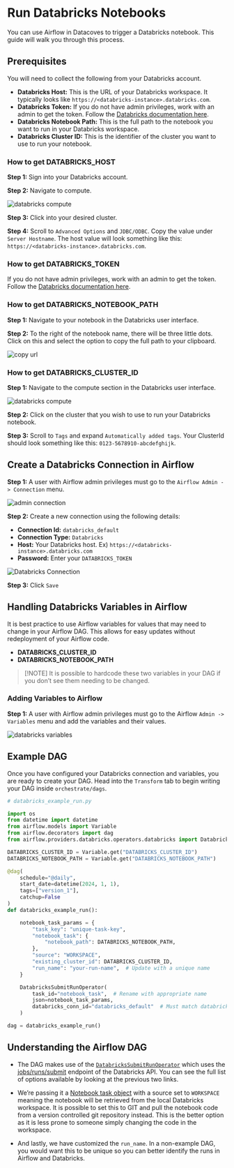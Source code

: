 # Run Databricks Notebooks 

You can use Airflow in Datacoves to trigger a Databricks notebook. This guide will walk you through this process. 

## Prerequisites 

You will need to collect the following from your Databricks account. 

- **Databricks Host:** This is the URL of your Databricks workspace. It typically looks like `https://<databricks-instance>.databricks.com`.
- **Databricks Token:** If you do not have admin privileges, work with an admin to get the token. Follow the [Databricks documentation here](https://docs.databricks.com/en/dev-tools/auth/pat.html).
- **Databricks Notebook Path:** This is the full path to the notebook you want to run in your Databricks workspace. 
- **Databricks Cluster ID:** This is the identifier of the cluster you want to use to run your notebook. 

### How to get DATABRICKS_HOST 

**Step 1:** Sign into your Databricks account.

**Step 2:** Navigate to compute.

![databricks compute](assets/databricks_compute.png)

**Step 3:** Click into your desired cluster.

**Step 4:** Scroll to `Advanced Options` and `JDBC/ODBC`. Copy the value under `Server Hostname`. The host value will look something like this: `https://<databricks-instance>.databricks.com`.

### How to get DATABRICKS_TOKEN 

If you do not have admin privileges, work with an admin to get the token. Follow the [Databricks documentation here](https://docs.databricks.com/en/dev-tools/auth/pat.html).

### How to get DATABRICKS_NOTEBOOK_PATH 

**Step 1:** Navigate to your notebook in the Databricks user interface.

**Step 2:** To the right of the notebook name, there will be three little dots. Click on this and select the option to copy the full path to your clipboard.

![copy url](assets/databricks_copyurl.png)

### How to get DATABRICKS_CLUSTER_ID 

**Step 1:** Navigate to the compute section in the Databricks user interface.

![databricks compute](assets/databricks_compute.png)

**Step 2:** Click on the cluster that you wish to use to run your Databricks notebook.

**Step 3:** Scroll to `Tags` and expand `Automatically added tags`. Your ClusterId should look something like this: `0123-5678910-abcdefghijk`.

## Create a Databricks Connection in Airflow

**Step 1:** A user with Airflow admin privileges must go to the `Airflow Admin -> Connection` menu.

![admin connection](assets/admin-connections.png)

**Step 2:** Create a new connection using the following details:

- **Connection Id:** `databricks_default`
- **Connection Type:** `Databricks`
- **Host:** Your Databricks host. Ex) `https://<databricks-instance>.databricks.com`
- **Password:** Enter your `DATABRICKS_TOKEN`

![Databricks Connection](assets/airflow_databricks_connection.png)

**Step 3:** Click `Save`

## Handling Databricks Variables in Airflow

It is best practice to use Airflow variables for values that may need to change in your Airflow DAG. This allows for easy updates without redeployment of your Airflow code.

- **DATABRICKS_CLUSTER_ID**
- **DATABRICKS_NOTEBOOK_PATH**

> [!NOTE] It is possible to hardcode these two variables in your DAG if you don’t see them needing to be changed.

### Adding Variables to Airflow 

**Step 1:** A user with Airflow admin privileges must go to the Airflow `Admin -> Variables` menu and add the variables and their values.

![databricks variables](assets/airflow_databricks_variables.png)

## Example DAG 

Once you have configured your Databricks connection and variables, you are ready to create your DAG. Head into the `Transform` tab to begin writing your DAG inside `orchestrate/dags`.

```python
# databricks_example_run.py

import os
from datetime import datetime
from airflow.models import Variable
from airflow.decorators import dag
from airflow.providers.databricks.operators.databricks import DatabricksSubmitRunOperator

DATABRICKS_CLUSTER_ID = Variable.get("DATABRICKS_CLUSTER_ID")
DATABRICKS_NOTEBOOK_PATH = Variable.get("DATABRICKS_NOTEBOOK_PATH")

@dag(
    schedule="@daily",
    start_date=datetime(2024, 1, 1),
    tags=["version_1"],
    catchup=False
)
def databricks_example_run():

    notebook_task_params = {
        "task_key": "unique-task-key",
        "notebook_task": {
            "notebook_path": DATABRICKS_NOTEBOOK_PATH,
        },
        "source": "WORKSPACE",
        "existing_cluster_id": DATABRICKS_CLUSTER_ID,
        "run_name": "your-run-name",  # Update with a unique name
    }

    DatabricksSubmitRunOperator(
        task_id="notebook_task",  # Rename with appropriate name
        json=notebook_task_params,
        databricks_conn_id="databricks_default"  # Must match databricks connection id
    )

dag = databricks_example_run()
```

## Understanding the Airflow DAG 

- The DAG makes use of the [`DatabricksSubmitRunOperator`](https://airflow.apache.org/docs/apache-airflow-providers-databricks/1.0.0/operators.html) which uses the [jobs/runs/submit](https://docs.databricks.com/api/workspace/jobs/submit) endpoint of the Databricks API. You can see the full list of options available by looking at the previous two links. 
 
- We’re passing it a [Notebook task object](https://docs.databricks.com/api/workspace/jobs/submit#notebook_task) with a source set to `WORKSPACE` meaning the notebook will be retrieved from the local Databricks workspace. It is possible to set this to GIT and pull the notebook code from a version controlled git repository instead. This is the better option as it is less prone to someone simply changing the code in the workspace. 

- And lastly, we have customized the `run_name`. In a non-example DAG, you would want this to be unique so you can better identify the runs in Airflow and Databricks. 

